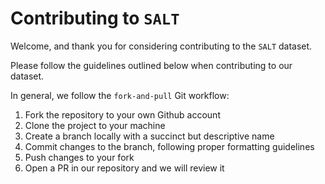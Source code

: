 # Contributing to `SALT`

Welcome, and thank you for considering contributing to the `SALT` dataset.

Please follow the guidelines outlined below when contributing to our dataset.

In general, we follow the `fork-and-pull` Git workflow:
1. Fork the repository to your own Github account
2. Clone the project to your machine
3. Create a branch locally with a succinct but descriptive name
4. Commit changes to the branch, following proper formatting guidelines
6. Push changes to your fork
7. Open a PR in our repository and we will review it
